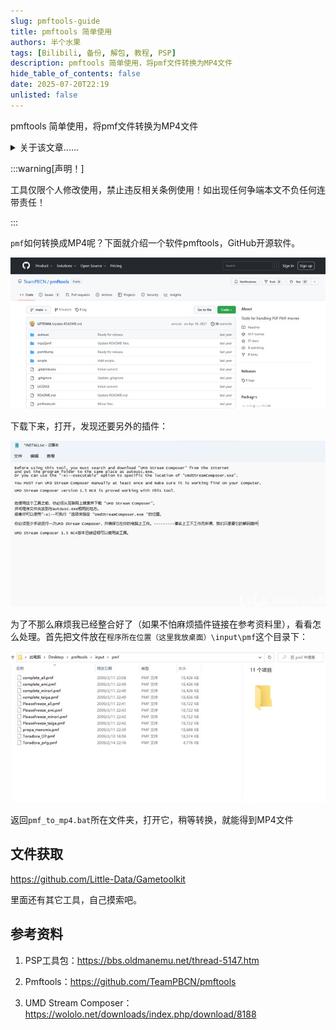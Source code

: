 ```yaml
---
slug: pmftools-guide
title: pmftools 简单使用
authors: 半个水果
tags: [Bilibili, 备份, 解包, 教程, PSP]
description: pmftools 简单使用，将pmf文件转换为MP4文件
hide_table_of_contents: false
date: 2025-07-20T22:19
unlisted: false
---
```


pmftools 简单使用，将pmf文件转换为MP4文件

<!-- truncate -->

<details>
<summary>关于该文章......</summary>

该[文章](https://www.bilibili.com/opus/747637747833896984)为内容拆分文章。

预防哪天平台抽筋被删除。

</details>

:::warning[声明！]

工具仅限个人修改使用，禁止违反相关条例使用！如出现任何争端本文不负任何连带责任！

:::

`pmf`如何转换成MP4呢？下面就介绍一个软件pmftools，GitHub开源软件。

![01](./01.png)

下载下来，打开，发现还要另外的插件：

![02](./02.png)

为了不那么麻烦我已经整合好了（如果不怕麻烦插件链接在参考资料里），看看怎么处理。首先把文件放在`程序所在位置（这里我放桌面）\input\pmf`这个目录下：

![03](./03.png)

返回`pmf_to_mp4.bat`所在文件夹，打开它，稍等转换，就能得到MP4文件

## 文件获取

https://github.com/Little-Data/Gametoolkit

里面还有其它工具，自己摸索吧。

## 参考资料

01. PSP工具包：https://bbs.oldmanemu.net/thread-5147.htm

02. Pmftools：https://github.com/TeamPBCN/pmftools

03. UMD Stream Composer：https://wololo.net/downloads/index.php/download/8188